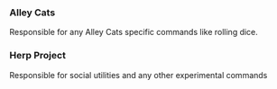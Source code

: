 ### Alley Cats

Responsible for any Alley Cats specific commands like rolling dice.

### Herp Project

Responsible for social utilities and any other experimental commands
